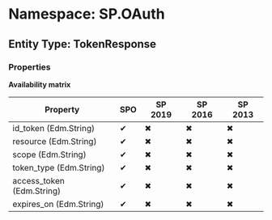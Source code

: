 # Namespace: SP.OAuth
## Entity Type: TokenResponse

### Properties

**Availability matrix**

Property | SPO | SP 2019 | SP 2016 | SP 2013
----------|-----|---------|---------|--------
id_token (Edm.String) | ✔ | ✖ | ✖ | ✖
resource (Edm.String) | ✔ | ✖ | ✖ | ✖
scope (Edm.String) | ✔ | ✖ | ✖ | ✖
token_type (Edm.String) | ✔ | ✖ | ✖ | ✖
access_token (Edm.String) | ✔ | ✖ | ✖ | ✖
expires_on (Edm.String) | ✔ | ✖ | ✖ | ✖


